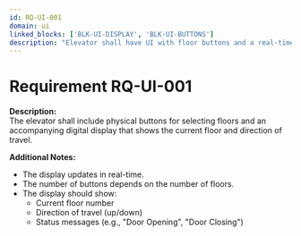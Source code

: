 ```yaml
---
id: RQ-UI-001
domain: ui
linked_blocks: ['BLK-UI-DISPLAY', 'BLK-UI-BUTTONS']
description: "Elevator shall have UI with floor buttons and a real-time display."
---
```


# Requirement RQ-UI-001

**Description:**  
The elevator shall include physical buttons for selecting floors and an accompanying digital display that shows the current floor and direction of travel.

**Additional Notes:**  
- The display updates in real-time.
- The number of buttons depends on the number of floors.
- The display should show:
  - Current floor number
  - Direction of travel (up/down)
  - Status messages (e.g., "Door Opening", "Door Closing")